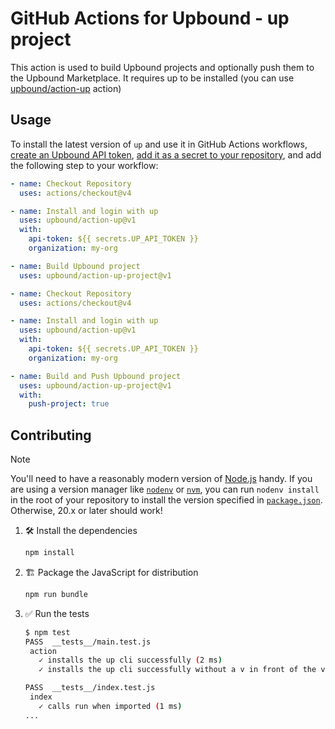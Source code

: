 # GitHub Actions for Upbound - up project

This action is used to build Upbound projects and optionally push them to the
Upbound Marketplace. It requires up to be installed (you can use
[upbound/action-up](https://github.com/upbound/action-up) action)

## Usage

To install the latest version of `up` and use it in GitHub Actions workflows,
[create an Upbound API token](https://docs.upbound.io/all-spaces/spaces/console/#create-a-personal-access-token),
[add it as a secret to your repository](https://docs.github.com/en/actions/security-for-github-actions/security-guides/using-secrets-in-github-actions#creating-encrypted-secrets-for-a-repository),
and add the following step to your workflow:

```yaml
- name: Checkout Repository
  uses: actions/checkout@v4

- name: Install and login with up
  uses: upbound/action-up@v1
  with:
    api-token: ${{ secrets.UP_API_TOKEN }}
    organization: my-org

- name: Build Upbound project
  uses: upbound/action-up-project@v1
```

```yaml
- name: Checkout Repository
  uses: actions/checkout@v4

- name: Install and login with up
  uses: upbound/action-up@v1
  with:
    api-token: ${{ secrets.UP_API_TOKEN }}
    organization: my-org

- name: Build and Push Upbound project
  uses: upbound/action-up-project@v1
  with:
    push-project: true
```

## Contributing

> [!NOTE]
>
> You'll need to have a reasonably modern version of
> [Node.js](https://nodejs.org) handy. If you are using a version manager like
> [`nodenv`](https://github.com/nodenv/nodenv) or
> [`nvm`](https://github.com/nvm-sh/nvm), you can run `nodenv install` in the
> root of your repository to install the version specified in
> [`package.json`](./package.json). Otherwise, 20.x or later should work!

1. :hammer_and_wrench: Install the dependencies

   ```bash
   npm install
   ```

1. :building_construction: Package the JavaScript for distribution

   ```bash
   npm run bundle
   ```

1. :white_check_mark: Run the tests

   ```bash
   $ npm test
   PASS  __tests__/main.test.js
    action
      ✓ installs the up cli successfully (2 ms)
      ✓ installs the up cli successfully without a v in front of the version (1 ms)

   PASS  __tests__/index.test.js
    index
      ✓ calls run when imported (1 ms)
   ...
   ```

